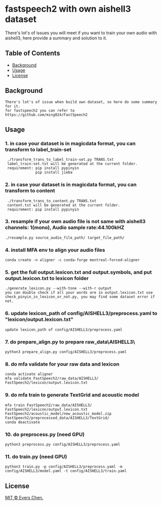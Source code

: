 # fastspeech2 with own aishell3 dataset

There's lot's of issues you will meet if you want to train your own audio with aishell3, here provide a summary and solution to it. 


## Table of Contents

- [Background](#background)
- [Usage](#usage)
- [License](#license)




## Background
```
There's lot's of issue when build own dataset, so here do some summary for it.
for fastspeech2 you can refer to https://github.com/ming024/FastSpeech2
```


## Usage

### 1. in case your dataset is in magicdata format, you can transform to label_train-set
```
 ./transform_trans_to_label_train-set.py TRANS.txt  
 label_train-set.txt will be generated at the current folder.  
 requirement: pip install pypinyin
              pip install jieba
```	

### 2. in case your dataset is in magicdata format, you can transform to content
```
 ./transform_trans_to_content.py TRANS.txt  
 content.txt will be generated at the current folder.  
 requirement: pip install pypinyin
```


### 3. resample if your own audio file is not same with aishell3 channels: 1(mono), Audio sample rate:44.100kHZ
```
./resample.py source_audio_file_path/ target_file_path/
```	

### 4. install MFA env to align your audio files
```
conda create -n aligner -c conda-forge montreal-forced-aligner
```	

### 5. get the full output.lexicon.txt and output.symbols, and put output.lexicon.txt to lexicon folder
```
./generate_lexicon.py --with-tone --with-r output
you can double check if all your words are in output.lexicon.txt use check_pinyin_in_lexicon_or_not.py, you may find some dataset error if not.
```	

### 6. update lexicon_path of config/AISHELL3/preprocess.yaml to "lexicon/output.lexicon.txt"
```
update lexicon_path of config/AISHELL3/preprocess.yaml
```	


### 7. do prepare_align.py to prepare raw_data\AISHELL3\
```
python3 prepare_align.py config/AISHELL3/preprocess.yaml 
```	

### 8. do mfa validate for your raw data and lexicon
```
conda activate aligner
mfa validate FastSpeech2/raw_data/AISHELL3/ FastSpeech2/lexicon/output.lexicon.txt
```	

### 9. do mfa train to generate TextGrid and acoustic model
```
mfa train FastSpeech2/raw_data/AISHELL3/ FastSpeech2/lexicon/output.lexicon.txt FastSpeech2/acoustic_model/new_acoustic_model.zip FastSpeech2/preprocessed_data/AISHELL3/TextGrid/
conda deactivate
```	

### 10. do preprocess.py (need GPU)
```
python3 preprocess.py config/AISHELL3/preprocess.yaml
```	

### 11. do train.py (need GPU)
```
python3 train.py -p config/AISHELL3/preprocess.yaml -m config/AISHELL3/model.yaml -t config/AISHELL3/train.yaml
```	



## License

[MIT © Evers Chen.](LICENSE)
